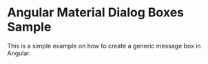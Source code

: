 # Angular Material Dialog Boxes Sample

This is a simple example on how to create a generic message box in Angular.

